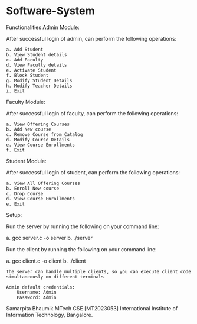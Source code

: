 # Software-System
 
 Functionalities
Admin Module:

After successful login of admin, can perform the following operations:

    a. Add Student
    b. View Student details
    c. Add Faculty
    d. View Faculty details
    e. Activate Student
    f. Block Student
    g. Modify Student Details
    h. Modify Teacher Details
    i. Exit

Faculty Module:

After successful login of faculty, can perform the following operations:

    a. View Offering Courses
    b. Add New course
    c. Remove Course from Catalog
    d. Modify Course Details
    e. View Course Enrollments
    f. Exit

Student Module:

After successful login of student, can perform the following operations:

    a. View All Offering Courses
    b. Enroll New course
    c. Drop Course
    d. View Course Enrollments
    e. Exit

Setup:

Run the server by running the following on your command line:

a. gcc server.c -o server
b. ./server

Run the client by running the following on your command line:

a. gcc client.c -o client
b. ./client

    The server can handle multiple clients, so you can execute client code simultaneously on different terminals

    Admin default credentials:
        Username: Admin
        Password: Admin

Samarpita Bhaumik
MTech CSE [MT2023053]
International Institute of Information Technology, Bangalore.
